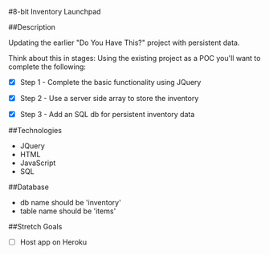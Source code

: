 #8-bit Inventory Launchpad

##Description

Updating the earlier "Do You Have This?" project with persistent data.

Think about this in stages: Using the existing project as a POC you'll want to complete the following:

* [x] Step 1 - Complete the basic functionality using JQuery

* [x] Step 2 - Use a server side array to store the inventory

* [x] Step 3 - Add an SQL db for persistent inventory data

##Technologies

* JQuery
* HTML
* JavaScript
* SQL

##Database

* db name should be 'inventory'
* table name should be 'items'

##Stretch Goals

* [ ] Host app on Heroku

